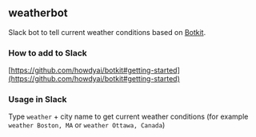 ## weatherbot

Slack bot to tell current weather conditions based on [Botkit](https://github.com/howdyai/botkit).

###  How to add to Slack

[https://github.com/howdyai/botkit#getting-started](https://github.com/howdyai/botkit#getting-started)

### Usage in Slack

Type `weather` + city name to get current weather conditions (for example `weather Boston, MA` or `weather Ottawa, Canada`)
